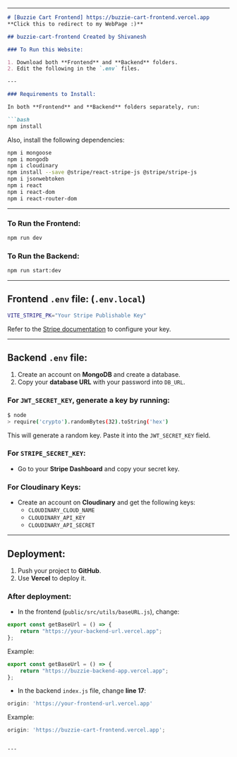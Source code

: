 
---

```markdown
# [Buzzie Cart Frontend] https://buzzie-cart-frontend.vercel.app
**Click this to redirect to my WebPage :)**

## buzzie-cart-frontend Created by Shivanesh

### To Run this Website:

1. Download both **Frontend** and **Backend** folders.  
2. Edit the following in the `.env` files.

---

### Requirements to Install:

In both **Frontend** and **Backend** folders separately, run:

```bash
npm install
```

Also, install the following dependencies:

```bash
npm i mongoose
npm i mongodb
npm i cloudinary
npm install --save @stripe/react-stripe-js @stripe/stripe-js
npm i jsonwebtoken
npm i react
npm i react-dom
npm i react-router-dom
```

---

### To Run the Frontend:

```bash
npm run dev
```

### To Run the Backend:

```bash
npm run start:dev
```

---

## Frontend `.env` file: (`.env.local`)

```bash
VITE_STRIPE_PK="Your Stripe Publishable Key"
```

Refer to the [Stripe documentation](https://docs.stripe.com/payments?payments=popular) to configure your key.

---

## Backend `.env` file:

1. Create an account on **MongoDB** and create a database.  
2. Copy your **database URL** with your password into `DB_URL`.

### For `JWT_SECRET_KEY`, generate a key by running:

```bash
$ node
> require('crypto').randomBytes(32).toString('hex')
```

This will generate a random key. Paste it into the `JWT_SECRET_KEY` field.

### For `STRIPE_SECRET_KEY`:
- Go to your **Stripe Dashboard** and copy your secret key.

### For **Cloudinary Keys**:
- Create an account on **Cloudinary** and get the following keys:
  - `CLOUDINARY_CLOUD_NAME`
  - `CLOUDINARY_API_KEY`
  - `CLOUDINARY_API_SECRET`

---

## Deployment:

1. Push your project to **GitHub**.  
2. Use **Vercel** to deploy it.

### After deployment:

- In the frontend (`public/src/utils/baseURL.js`), change:

```javascript
export const getBaseUrl = () => {
    return "https://your-backend-url.vercel.app";
};
```

Example:

```javascript
export const getBaseUrl = () => {
    return "https://buzzie-backend-app.vercel.app";
};
```

- In the backend `index.js` file, change **line 17**:

```javascript
origin: 'https://your-frontend-url.vercel.app'
```

Example:

```javascript
origin: 'https://buzzie-cart-frontend.vercel.app';
```
```

---
